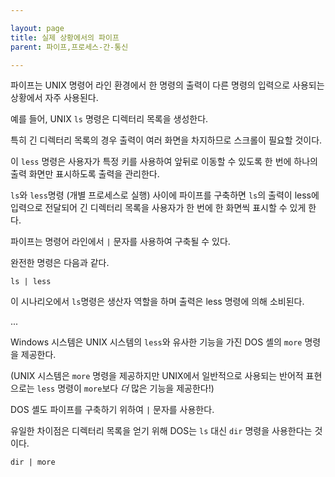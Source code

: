 ```yaml
---

layout: page
title: 실제 상황에서의 파이프
parent: 파이프,프로세스-간-통신

---
```


파이프는 UNIX 명령어 라인 환경에서 한 명령의 출력이 다른 명령의 입력으로 사용되는 상황에서 자주 사용된다.

예를 들어, UNIX `ls` 명령은 디렉터리 목록을 생성한다.

특히 긴 디렉터리 목록의 경우 출력이 여러 화면을 차지하므로 스크롤이 필요할 것이다.

이 `less` 명령은 사용자가 특정 키를 사용하여 앞뒤로 이동할 수 있도록 한 번에 하나의 출력 화면만 표시하도록 출력을 관리한다.

`ls`와 `less`명령 (개별 프로세스로 실행) 사이에 파이프를 구축하면 `ls`의 출력이 less에 입력으로 전달되어 긴 디렉터리 목록을 사용자가 한 번에 한 화면씩 표시할 수 있게 한다.

파이프는 명령어 라인에서 `|` 문자를 사용하여 구축될 수 있다.

완전한 명령은 다음과 같다.

`ls | less`

이 시나리오에서 `ls`명령은 생산자 역할을 하며 출력은 less 명령에 의해 소비된다.

...

Windows 시스템은 UNIX 시스템의 `less`와 유사한 기능을 가진 DOS 셸의 `more` 명령을 제공한다.

(UNIX 시스템은 `more` 명령을 제공하지만 UNIX에서 일반적으로 사용되는 반어적 표현으로는 `less` 명령이 `more`보다 *더* 많은 기능을 제공한다!)

DOS 셸도 파이프를 구축하기 위하여 `|` 문자를 사용한다.

유일한 차이점은 디렉터리 목록을 얻기 위해 DOS는 `ls` 대신 `dir` 명령을 사용한다는 것이다.

`dir | more` 